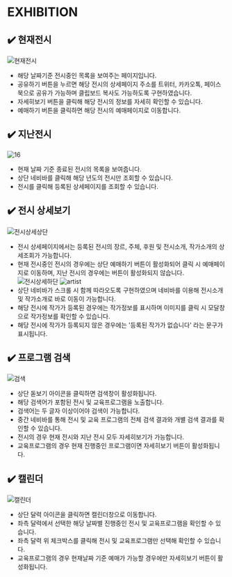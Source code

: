 # EXHIBITION
## :heavy_check_mark: 현재전시
![현재전시](https://user-images.githubusercontent.com/112814104/217798938-fed1cc83-d2dd-4297-9597-6a91609fe249.jpg)
- 해당 날짜기준 전시중인 목록을 보여주는 페이지입니다.
- 공유하기 버튼을 누르면 해당 전시의 상세페이지 주소를 트위터, 카카오톡, 페이스북으로 공유가 가능하며 클립보드 복사도 가능하도록 구현하였습니다.
- 자세히보기 버튼을 클릭해 해당 전시의 정보를 자세히 확인할 수 있습니다.
- 예매하기 버튼을 클릭하면 해당 전시의 예매페이지로 이동합니다. 
## :heavy_check_mark: 지난전시
![16](https://user-images.githubusercontent.com/112814104/217803198-b4204e4b-c4b4-4197-ab17-07f0c9bb6c35.jpg)
- 현재 날짜 기준 종료된 전시의 목록을 보여줍니다.
- 상단 네비바를 클릭해 해당 년도의 전시만 조회할 수 있습니다.
- 전시를 클릭해 등록된 상세페이지를 조회할 수 있습니다.
## :heavy_check_mark: 전시 상세보기
![전시상세상단](https://user-images.githubusercontent.com/112814104/217800235-509c575e-2694-4aee-aab5-cba094b9e995.jpg)
- 전시 상세페이지에서는 등록된 전시의 장르, 주체, 후원 및 전시소개, 작가소개의 상세조회가 가능합니다.
- 현재 전시중인 전시의 경우에는 상단 예매하기 버튼이 활성화되어 클릭 시 예매페이지로 이동하며, 지난 전시의 경우에는 버튼이 활성화되지 않습니다.
![전시상세하단](https://user-images.githubusercontent.com/112814104/217802669-74b83b61-b0ed-4c9a-b968-9d082e2064f8.jpg)
![artist](https://user-images.githubusercontent.com/112814104/217802903-6c117eda-f11b-4d88-92b6-7f4f97fc66f4.png)
- 상단 네비바가 스크롤 시 함께 따라오도록 구현하였으며 네비바를 이용해 전시소개 및 작가소개로 바로 이동이 가능합니다.
- 해당 전시에 작가가 등록된 경우에는 작가정보를 표시하며 이미지를 클릭 시 모달창으로 작가정보를 확인할 수 있습니다.
- 해당 전시에 작가가 등록되지 않은 경우에는 '등록된 작가가 없습니다' 라는 문구가 표시됩니다.
## :heavy_check_mark: 프로그램 검색
![검색](https://user-images.githubusercontent.com/112814104/217809473-a862066c-9d15-4674-9553-1292f3c7cac4.jpg)
- 상단 돋보기 아이콘을 클릭하면 검색창이 활성화됩니다.
- 해당 검색어가 포함된 전시 및 교육프로그램을 노출합니다.
- 검색어는 두 글자 이상이어야 검색이 가능합니다.
- 중간 네비바를 통해 전시 및 교육 프로그램의 전체 검색 결과와 개별 검색 결과를 확인할 수 있습니다.
- 전시의 경우 현재 전시와 지난 전시 모두 자세히보기가 가능합니다.
- 교육프로그램의 경우 현재 진행중인 프로그램이면 자세히보기 버튼이 활성화됩니다.
## :heavy_check_mark: 캘린더
![캘린더](https://user-images.githubusercontent.com/112814104/217810937-6615acbc-1a36-4922-bd66-15907d620416.jpg)
- 상단 달력 아이콘을 클릭하면 캘린더창으로 이동합니다.
- 좌측 달력에서 선택한 해당 날짜별 진행중인 전시 및 교육프로그램을 확인할 수 있습니다.
- 좌측 달력 위 체크박스를 클릭해 전시 및 교육프로그램만 선택해 확인할 수 있습니다.
- 교육프로그램의 경우 현재날짜 기준 예매가 가능할 경우에만 자세히보기 버튼이 활성화됩니다.
